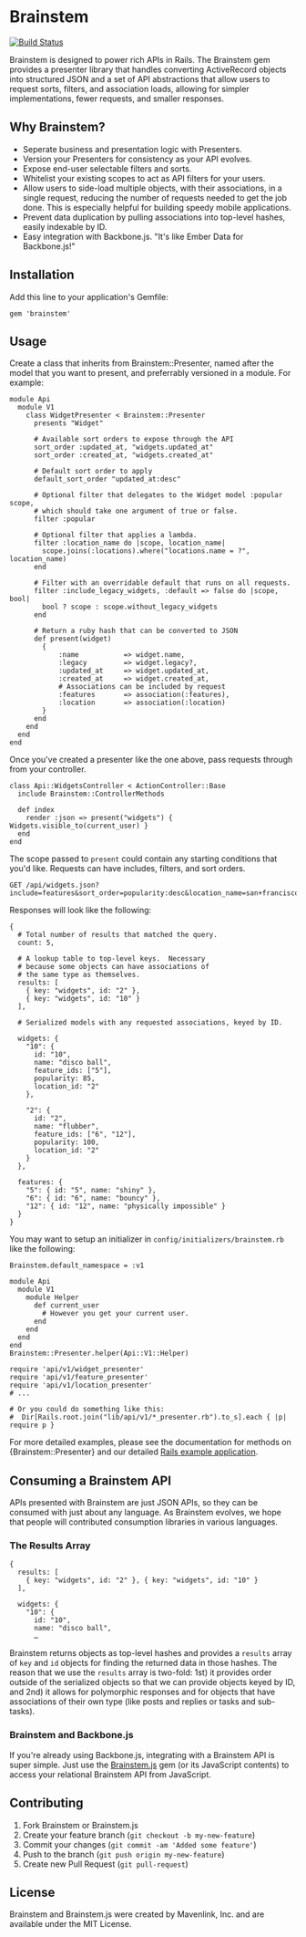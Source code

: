 # Brainstem

[![Build Status](https://travis-ci.org/mavenlink/brainstem.png)](https://travis-ci.org/mavenlink/brainstem)

Brainstem is designed to power rich APIs in Rails. The Brainstem gem provides a presenter library that handles converting ActiveRecord objects into structured JSON and a set of API abstractions that allow users to request sorts, filters, and association loads, allowing for simpler implementations, fewer requests, and smaller responses.

## Why Brainstem?

* Seperate business and presentation logic with Presenters.
* Version your Presenters for consistency as your API evolves.
* Expose end-user selectable filters and sorts.
* Whitelist your existing scopes to act as API filters for your users.
* Allow users to side-load multiple objects, with their associations, in a single request, reducing the number of requests needed to get the job done.  This is especially helpful for building speedy mobile applications.
* Prevent data duplication by pulling associations into top-level hashes, easily indexable by ID.
* Easy integration with Backbone.js.  "It's like Ember Data for Backbone.js!"

## Installation

Add this line to your application's Gemfile:

    gem 'brainstem'

## Usage

Create a class that inherits from Brainstem::Presenter, named after the model that you want to present, and preferrably versioned in a module. For example:

    module Api
	  module V1
	    class WidgetPresenter < Brainstem::Presenter
	      presents "Widget"
	
	      # Available sort orders to expose through the API
	      sort_order :updated_at, "widgets.updated_at"
	      sort_order :created_at, "widgets.created_at"
	
	      # Default sort order to apply
	      default_sort_order "updated_at:desc"
	
	      # Optional filter that delegates to the Widget model :popular scope, 
	      # which should take one argument of true or false.
	      filter :popular
	
	      # Optional filter that applies a lambda.
	      filter :location_name do |scope, location_name|
	        scope.joins(:locations).where("locations.name = ?", location_name)
	      end
	
	      # Filter with an overridable default that runs on all requests.
	      filter :include_legacy_widgets, :default => false do |scope, bool|
	        bool ? scope : scope.without_legacy_widgets
	      end
	
	      # Return a ruby hash that can be converted to JSON
	      def present(widget)
	        {
	            :name           => widget.name,
	            :legacy         => widget.legacy?,
	            :updated_at     => widget.updated_at,
	            :created_at     => widget.created_at,
	            # Associations can be included by request
	            :features       => association(:features),
	            :location       => association(:location)
	        }
	      end
	    end
	  end
	end

Once you've created a presenter like the one above, pass requests through from your controller.

    class Api::WidgetsController < ActionController::Base
      include Brainstem::ControllerMethods

      def index
        render :json => present("widgets") { Widgets.visible_to(current_user) }
      end
    end

The scope passed to `present` could contain any starting conditions that you'd like.  Requests can have includes, filters, and sort orders.

    GET /api/widgets.json?include=features&sort_order=popularity:desc&location_name=san+francisco

Responses will look like the following:

    {
      # Total number of results that matched the query.
      count: 5,
      
      # A lookup table to top-level keys.  Necessary
      # because some objects can have associations of
      # the same type as themselves.
      results: [
        { key: "widgets", id: "2" },
        { key: "widgets", id: "10" }
      ],
      
      # Serialized models with any requested associations, keyed by ID.

      widgets: {
        "10": {
          id: "10",
          name: "disco ball",
          feature_ids: ["5"],
          popularity: 85,
          location_id: "2"
        },
        
        "2": {
       	  id: "2",
       	  name: "flubber",
       	  feature_ids: ["6", "12"],
       	  popularity: 100,
       	  location_id: "2"
       	}
      },

      features: {
        "5": { id: "5", name: "shiny" },
        "6": { id: "6", name: "bouncy" },
        "12": { id: "12", name: "physically impossible" }
      }
    }

You may want to setup an initializer in `config/initializers/brainstem.rb` like the following:

    Brainstem.default_namespace = :v1
 
    module Api
	  module V1
	    module Helper
	      def current_user
	        # However you get your current user.
	      end
	    end
	  end
	end
	Brainstem::Presenter.helper(Api::V1::Helper)
	
	require 'api/v1/widget_presenter'
	require 'api/v1/feature_presenter'
	require 'api/v1/location_presenter'
	# ...
	
	# Or you could do something like this:
	#  Dir[Rails.root.join("lib/api/v1/*_presenter.rb").to_s].each { |p| require p }

For more detailed examples, please see the documentation for methods on {Brainstem::Presenter} and our detailed [Rails example application](https://github.com/mavenlink/brainstem-demo-rails).

## Consuming a Brainstem API

APIs presented with Brainstem are just JSON APIs, so they can be consumed with just about any language.  As Brainstem evolves, we hope that people will contributed consumption libraries in various languages.

### The Results Array

    {
      results: [
        { key: "widgets", id: "2" }, { key: "widgets", id: "10" }
      ],
      
      widgets: {
        "10": {
          id: "10",
          name: "disco ball",
          …


Brainstem returns objects as top-level hashes and provides a `results` array of `key` and `id` objects for finding the returned data in those hashes.  The reason that we use the `results` array is two-fold: 1st) it provides order outside of the serialized objects so that we can provide objects keyed by ID, and 2nd) it allows for polymorphic responses and for objects that have associations of their own type (like posts and replies or tasks and sub-tasks).

### Brainstem and Backbone.js

If you're already using Backbone.js, integrating with a Brainstem API is super simple.  Just use the [Brainstem.js](https://github.com/mavenlink/brainstem-js) gem (or its JavaScript contents) to access your relational Brainstem API from JavaScript.

## Contributing

1. Fork Brainstem or Brainstem.js
2. Create your feature branch (`git checkout -b my-new-feature`)
3. Commit your changes (`git commit -am 'Added some feature'`)
4. Push to the branch (`git push origin my-new-feature`)
5. Create new Pull Request (`git pull-request`)

## License

Brainstem and Brainstem.js were created by Mavenlink, Inc. and are available under the MIT License.
